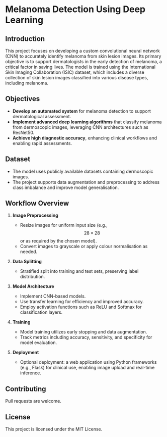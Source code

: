 # Melanoma Detection Using Deep Learning

## Introduction
This project focuses on developing a custom convolutional neural network (CNN) to accurately identify melanoma from skin lesion images. Its primary objective is to support dermatologists in the early detection of melanoma, a critical factor in saving lives. The model is trained using the International Skin Imaging Collaboration (ISIC) dataset, which includes a diverse collection of skin lesion images classified into various disease types, including melanoma.

## Objectives
- **Develop an automated system** for melanoma detection to support dermatological assessment.
- **Implement advanced deep learning algorithms** that classify melanoma from dermoscopic images, leveraging CNN architectures such as ResNet50.
- **Achieve high diagnostic accuracy**, enhancing clinical workflows and enabling rapid assessments.

## Dataset
- The model uses publicly available datasets containing dermoscopic images.
- The project supports data augmentation and preprocessing to address class imbalance and improve model generalisation.

## Workflow Overview

1. **Image Preprocessing**
   - Resize images for uniform input size (e.g., $$28 \times 28$$ or as required by the chosen model).
   - Convert images to grayscale or apply colour normalisation as needed.

2. **Data Splitting**
   - Stratified split into training and test sets, preserving label distribution.

3. **Model Architecture**
   - Implement CNN-based models.
   - Use transfer learning for efficiency and improved accuracy.
   - Employ activation functions such as ReLU and Softmax for classification layers.

4. **Training**
   - Model training utilizes early stopping and data augmentation.
   - Track metrics including accuracy, sensitivity, and specificity for model evaluation.

5. **Deployment**
   - Optional deployment: a web application using Python frameworks (e.g., Flask) for clinical use, enabling image upload and real-time inference.


## Contributing
Pull requests are welcome. 

## License
This project is licensed under the MIT License.


